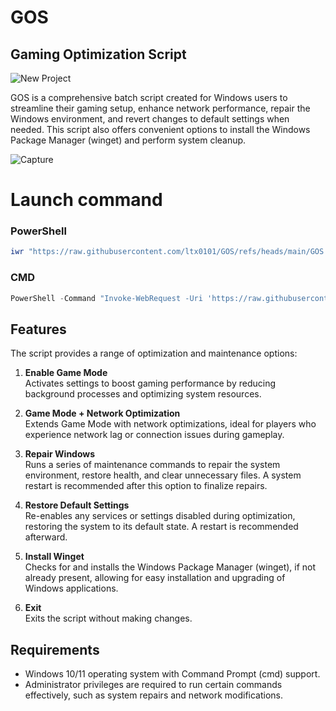 # GOS
## Gaming Optimization Script
![New Project](https://github.com/user-attachments/assets/6ebf7112-31aa-43d1-9cf7-4a78c71b9b56)

GOS is a comprehensive batch script created for Windows users to streamline their gaming setup, enhance network performance, repair the Windows environment, and revert changes to default settings when needed. This script also offers convenient options to install the Windows Package Manager (winget) and perform system cleanup.


![Capture](https://github.com/user-attachments/assets/3f0d95c1-5f3d-4dd8-aaa9-e199c3916850)



# Launch command

### PowerShell
```ps1
iwr "https://raw.githubusercontent.com/ltx0101/GOS/refs/heads/main/GOS.bat" -OutFile "GOS.bat"; .\GOS.bat
```
### CMD
```ps1
PowerShell -Command "Invoke-WebRequest -Uri 'https://raw.githubusercontent.com/ltx0101/GOS/refs/heads/main/GOS.bat' -OutFile 'GOS.bat'; Start-Process -FilePath 'GOS.bat'"
```
## Features

The script provides a range of optimization and maintenance options:

1. **Enable Game Mode**  
   Activates settings to boost gaming performance by reducing background processes and optimizing system resources.

2. **Game Mode + Network Optimization**  
   Extends Game Mode with network optimizations, ideal for players who experience network lag or connection issues during gameplay.

3. **Repair Windows**  
   Runs a series of maintenance commands to repair the system environment, restore health, and clear unnecessary files. A system restart is recommended after this option to finalize repairs.

4. **Restore Default Settings**  
   Re-enables any services or settings disabled during optimization, restoring the system to its default state. A restart is recommended afterward.

5. **Install Winget**  
   Checks for and installs the Windows Package Manager (winget), if not already present, allowing for easy installation and upgrading of Windows applications.

6. **Exit**  
   Exits the script without making changes.

## Requirements

- Windows 10/11 operating system with Command Prompt (cmd) support.
- Administrator privileges are required to run certain commands effectively, such as system repairs and network modifications.
